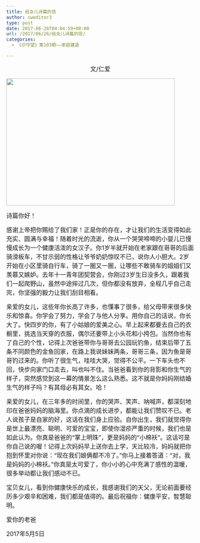 ```yaml
---
title: 给女儿诗篇的信
author: sweditor3
type: post
date: 2017-06-26T04:04:59+00:00
url: /2017/06/26/给女儿诗篇的信/
categories:
  - 《＠守望》第103期——家庭建造

---
```

<p style="text-align: center;">
  <span style="font-size: 12pt;">文/仁爱</span>
</p>

<img class="aligncenter  wp-image-15545" src="http://t5.shwchurch.org/wp-content/uploads/2017/06/3887732378328345433.gif" alt="" width="451" height="341" />

<span style="font-size: 12pt;">诗篇你好！</span>

<span style="font-size: 12pt;">感谢上帝把你赐给了我们家！正是你的存在，才让我们的生活变得如此充实、圆满与幸福！随着时光的流逝，你从一个哭哭啼啼的小婴儿已慢慢成长为一个健康活泼的女汉子。你1岁半就开始在老家跟在哥哥的后面骑滑板车，不甘示弱的性格让爷爷奶奶惊叹不已，说你人小胆大。2岁开始在小区里骑自行车，骑了一圈又一圈，让哪些不敢骑车的姐姐们又羡慕又嫉妒。去年十一青年团契营会，你刚过3岁生日没多久，跟着我们一起爬野山，虽然中途摔过几次，但你都没有放弃，全程几乎自己走完，你坚强的毅力让我们刮目相看。</span>

<span style="font-size: 12pt;">亲爱的女儿，这些年你长高了许多，也懂事了很多，给父母带来很多快乐和惊喜。你学会了努力，学会了与他人分享。用你自己的话说，你长大了。快四岁的你，有了小姑娘的爱美之心。早上起来都要去自己的衣橱里，挑选当天穿的衣服，偶尔还要带上小头花和小挎包。当然你也有了自己的个性，记得上次爸爸带你与哥哥去公园玩钓鱼，结束后带了五条不同颜色的金鱼回家，在路上我说妹妹两条，哥哥三条，因为鱼是哥哥钓过来的。你听了很生气，哇哇大哭，觉得不公平。一下车头也不回，快步向家门口走去，叫也叫不住。当爸爸看到你的背影和你生气的样子，突然感觉到这一幕的情景怎么这么熟悉。这不就是你妈妈刚结婚生气的样子吗？有其母必有其女。哈！</span>

<span style="font-size: 12pt;">亲爱的女儿，在三年多的时间里，你的哭声、笑声、呐喊声，都深刻地印在爸爸妈妈的脑海里。你点滴的成长进步，都能让我们赞叹不已。老人说孩子是自家的好，这话在我们身上应验。自你出生，我们就觉得你是世上最漂亮、聪明、可爱的宝宝，即使你湿疹严重的时候，我们也是如此认为。你真是爸爸的“掌上明珠”，更是妈妈的“小棉袄”。这话可是你自己说的喔！记得上次妈妈早上送你去上学，天比较冷，妈妈就把你抱到怀里对你说：“现在我们娘俩都不冷了。”你马上接着答道：“对，我是妈妈的小棉袄。”你真是太可爱了，你小小的心中充满了感性的温暖，很多举动都让我们感动不已。</span>

<span style="font-size: 12pt;">宝贝女儿，看到你健康快乐的成长，我感谢我们的天父，无论前面要经历多少艰辛和困难，我们都是值得的。最后祝福你：健康平安，智慧聪明。</span>

<span style="font-size: 12pt;">爱你的老爸</span>
  
<span style="font-size: 12pt;">2017年5月5日</span>

&nbsp;

&nbsp;